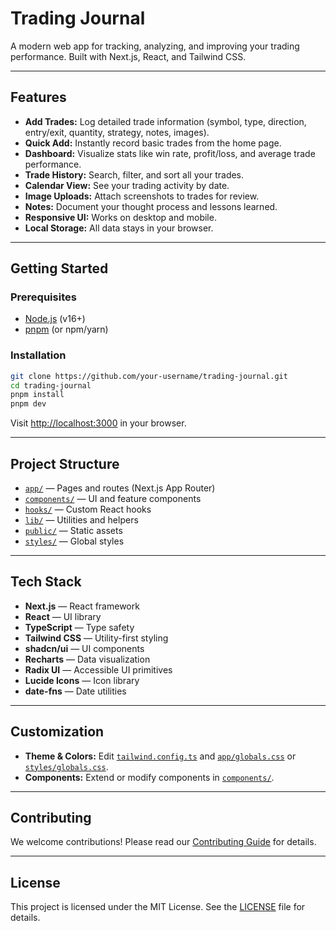 # Trading Journal

A modern web app for tracking, analyzing, and improving your trading performance. Built with Next.js, React, and Tailwind CSS.

---

## Features

- **Add Trades:** Log detailed trade information (symbol, type, direction, entry/exit, quantity, strategy, notes, images).
- **Quick Add:** Instantly record basic trades from the home page.
- **Dashboard:** Visualize stats like win rate, profit/loss, and average trade performance.
- **Trade History:** Search, filter, and sort all your trades.
- **Calendar View:** See your trading activity by date.
- **Image Uploads:** Attach screenshots to trades for review.
- **Notes:** Document your thought process and lessons learned.
- **Responsive UI:** Works on desktop and mobile.
- **Local Storage:** All data stays in your browser.

---

## Getting Started

### Prerequisites

- [Node.js](https://nodejs.org/) (v16+)
- [pnpm](https://pnpm.io/) (or npm/yarn)

### Installation

```sh
git clone https://github.com/your-username/trading-journal.git
cd trading-journal
pnpm install
pnpm dev
```

Visit [http://localhost:3000](http://localhost:3000) in your browser.

---

## Project Structure

- [`app/`](app/) — Pages and routes (Next.js App Router)
- [`components/`](components/) — UI and feature components
- [`hooks/`](hooks/) — Custom React hooks
- [`lib/`](lib/) — Utilities and helpers
- [`public/`](public/) — Static assets
- [`styles/`](styles/) — Global styles

---

## Tech Stack

- **Next.js** — React framework
- **React** — UI library
- **TypeScript** — Type safety
- **Tailwind CSS** — Utility-first styling
- **shadcn/ui** — UI components
- **Recharts** — Data visualization
- **Radix UI** — Accessible UI primitives
- **Lucide Icons** — Icon library
- **date-fns** — Date utilities

---

## Customization

- **Theme & Colors:** Edit [`tailwind.config.ts`](tailwind.config.ts) and [`app/globals.css`](app/globals.css) or [`styles/globals.css`](styles/globals.css).
- **Components:** Extend or modify components in [`components/`](components/).

---

## Contributing

We welcome contributions! Please read our [Contributing Guide](CONTRIBUTING.md) for details.

---

## License

This project is licensed under the MIT License. See the [LICENSE](LICENSE) file for details.